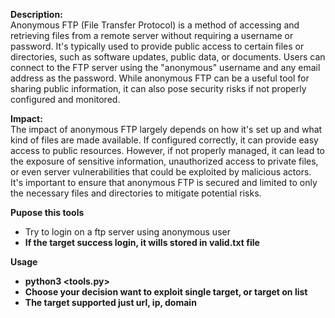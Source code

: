 **Description:**<br>
Anonymous FTP (File Transfer Protocol) is a method of accessing and retrieving files from a remote server without requiring a username or password. It's typically used to provide public access to certain files or directories, such as software updates, public data, or documents. Users can connect to the FTP server using the "anonymous" username and any email address as the password. While anonymous FTP can be a useful tool for sharing public information, it can also pose security risks if not properly configured and monitored.

**Impact:**<br>
The impact of anonymous FTP largely depends on how it's set up and what kind of files are made available. If configured correctly, it can provide easy access to public resources. However, if not properly managed, it can lead to the exposure of sensitive information, unauthorized access to private files, or even server vulnerabilities that could be exploited by malicious actors. It's important to ensure that anonymous FTP is secured and limited to only the necessary files and directories to mitigate potential risks.

**Pupose this tools**<br>
- Try to login on a ftp server using anonymous user<b>
- If the target success login, it wills stored in valid.txt file<br>

**Usage**<br>
- python3 <tools.py><br>
- Choose your decision want to exploit single target, or target on list<br>
- The target supported just url, ip, domain<br>
